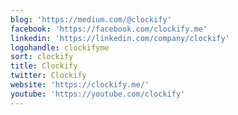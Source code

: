 ```yaml
---
blog: 'https://medium.com/@clockify'
facebook: 'https://facebook.com/clockify.me'
linkedin: 'https://linkedin.com/company/clockify'
logohandle: clockifyme
sort: clockify
title: Clockify
twitter: Clockify
website: 'https://clockify.me/'
youtube: 'https://youtube.com/clockify'
---
```

